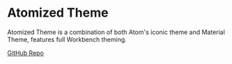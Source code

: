 # Atomized Theme

Atomized Theme is a combination of both Atom's iconic theme and Material Theme, features full Workbench theming.

[GitHub Repo](https://github.com/excalith/Atomized-Theme)
